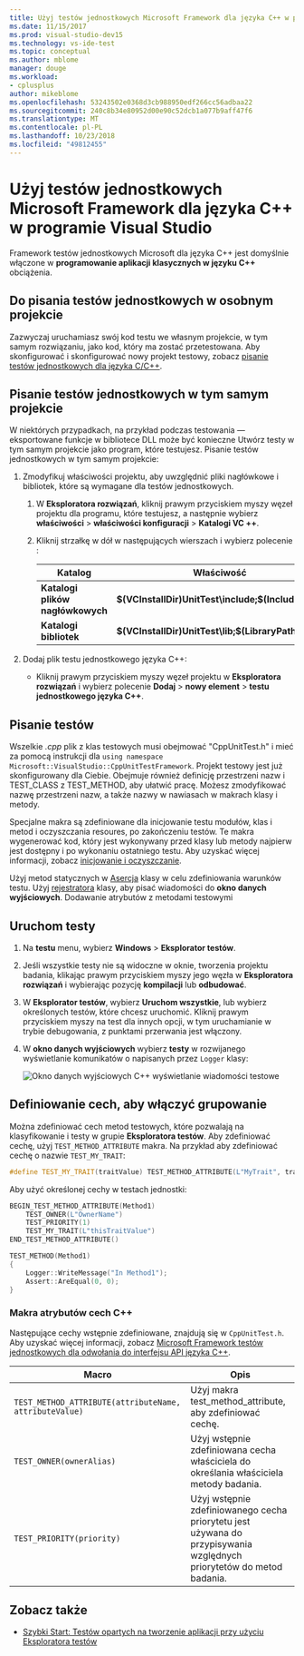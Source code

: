 ```yaml
---
title: Użyj testów jednostkowych Microsoft Framework dla języka C++ w programie Visual Studio
ms.date: 11/15/2017
ms.prod: visual-studio-dev15
ms.technology: vs-ide-test
ms.topic: conceptual
ms.author: mblome
manager: douge
ms.workload:
- cplusplus
author: mikeblome
ms.openlocfilehash: 53243502e0368d3cb988950edf266cc56adbaa22
ms.sourcegitcommit: 240c8b34e80952d00e90c52dcb1a077b9aff47f6
ms.translationtype: MT
ms.contentlocale: pl-PL
ms.lasthandoff: 10/23/2018
ms.locfileid: "49812455"
---
```

# <a name="use-the-microsoft-unit-testing-framework-for-c-in-visual-studio"></a>Użyj testów jednostkowych Microsoft Framework dla języka C++ w programie Visual Studio

Framework testów jednostkowych Microsoft dla języka C++ jest domyślnie włączone w **programowanie aplikacji klasycznych w języku C++** obciążenia.

##  <a name="separate_project"></a> Do pisania testów jednostkowych w osobnym projekcie

Zazwyczaj uruchamiasz swój kod testu we własnym projekcie, w tym samym rozwiązaniu, jako kod, który ma zostać przetestowana. Aby skonfigurować i skonfigurować nowy projekt testowy, zobacz [pisanie testów jednostkowych dla języka C/C++](writing-unit-tests-for-c-cpp.md).

##  <a name="same_project"></a> Pisanie testów jednostkowych w tym samym projekcie

W niektórych przypadkach, na przykład podczas testowania — eksportowane funkcje w bibliotece DLL może być konieczne Utwórz testy w tym samym projekcie jako program, które testujesz. Pisanie testów jednostkowych w tym samym projekcie:

1. Zmodyfikuj właściwości projektu, aby uwzględnić pliki nagłówkowe i bibliotek, które są wymagane dla testów jednostkowych.

   1. W **Eksploratora rozwiązań**, kliknij prawym przyciskiem myszy węzeł projektu dla programu, które testujesz, a następnie wybierz **właściwości** > **właściwości konfiguracji**  >  **Katalogi VC ++**.

   2. Kliknij strzałkę w dół w następujących wierszach i wybierz polecenie **<Edit>** :


      | Katalog | Właściwość |
      |-| - |
      | **Katalogi plików nagłówkowych** | **$(VCInstallDir)UnitTest\include;$(IncludePath)** |
      | **Katalogi bibliotek** | **$(VCInstallDir)UnitTest\lib;$(LibraryPath)** |


2. Dodaj plik testu jednostkowego języka C++:

   -   Kliknij prawym przyciskiem myszy węzeł projektu w **Eksploratora rozwiązań** i wybierz polecenie **Dodaj** > **nowy element** > **testu jednostkowego języka C++**.

## <a name="write-the-tests"></a>Pisanie testów

Wszelkie *.cpp* plik z klas testowych musi obejmować "CppUnitTest.h" i mieć za pomocą instrukcji dla `using namespace Microsoft::VisualStudio::CppUnitTestFramework`. Projekt testowy jest już skonfigurowany dla Ciebie. Obejmuje również definicję przestrzeni nazw i TEST_CLASS z TEST_METHOD, aby ułatwić pracę. Możesz zmodyfikować nazwę przestrzeni nazw, a także nazwy w nawiasach w makrach klasy i metody.

Specjalne makra są zdefiniowane dla inicjowanie testu modułów, klas i metod i oczyszczania resoures, po zakończeniu testów. Te makra wygenerować kod, który jest wykonywany przed klasy lub metody najpierw jest dostępny i po wykonaniu ostatniego testu. Aby uzyskać więcej informacji, zobacz [inicjowanie i oczyszczanie](microsoft-visualstudio-testtools-cppunittestframework-api-reference.md#Initialize_and_cleanup).

Użyj metod statycznych w [Asercja](microsoft-visualstudio-testtools-cppunittestframework-api-reference.md#general_asserts) klasy w celu zdefiniowania warunków testu. Użyj [rejestratora](microsoft-visualstudio-testtools-cppunittestframework-api-reference.md#logger) klasy, aby pisać wiadomości do **okno danych wyjściowych**. Dodawanie atrybutów z metodami testowymi

## <a name="run-the-tests"></a>Uruchom testy

1. Na **testu** menu, wybierz **Windows** > **Eksplorator testów**.
2. Jeśli wszystkie testy nie są widoczne w oknie, tworzenia projektu badania, klikając prawym przyciskiem myszy jego węzła w **Eksploratora rozwiązań** i wybierając pozycję **kompilacji** lub **odbudować**.

3. W **Eksplorator testów**, wybierz **Uruchom wszystkie**, lub wybierz określonych testów, które chcesz uruchomić. Kliknij prawym przyciskiem myszy na test dla innych opcji, w tym uruchamianie w trybie debugowania, z punktami przerwania jest włączony.
4. W **okno danych wyjściowych** wybierz **testy** w rozwijanego wyświetlanie komunikatów o napisanych przez `Logger` klasy:

   ![Okno danych wyjściowych C++ wyświetlanie wiadomości testowe](media/cpp-test-output-window.png)

## <a name="define-traits-to-enable-grouping"></a>Definiowanie cech, aby włączyć grupowanie

Można zdefiniować cech metod testowych, które pozwalają na klasyfikowanie i testy w grupie **Eksploratora testów**. Aby zdefiniować cechę, użyj `TEST_METHOD_ATTRIBUTE` makra. Na przykład aby zdefiniować cechę o nazwie `TEST_MY_TRAIT`:

```cpp
#define TEST_MY_TRAIT(traitValue) TEST_METHOD_ATTRIBUTE(L"MyTrait", traitValue)
```

 Aby użyć określonej cechy w testach jednostki:

```cpp
BEGIN_TEST_METHOD_ATTRIBUTE(Method1)
    TEST_OWNER(L"OwnerName")
    TEST_PRIORITY(1)
    TEST_MY_TRAIT(L"thisTraitValue")
END_TEST_METHOD_ATTRIBUTE()

TEST_METHOD(Method1)
{
    Logger::WriteMessage("In Method1");
    Assert::AreEqual(0, 0);
}
```

### <a name="c-trait-attribute-macros"></a>Makra atrybutów cech C++

Następujące cechy wstępnie zdefiniowane, znajdują się w `CppUnitTest.h`. Aby uzyskać więcej informacji, zobacz [Microsoft Framework testów jednostkowych dla odwołania do interfejsu API języka C++](microsoft-visualstudio-testtools-cppunittestframework-api-reference.md).

|Macro|Opis|
|-|-----------------|
|`TEST_METHOD_ATTRIBUTE(attributeName, attributeValue)`|Użyj makra test_method_attribute, aby zdefiniować cechę.|
|`TEST_OWNER(ownerAlias)`|Użyj wstępnie zdefiniowana cecha właściciela do określania właściciela metody badania.|
|`TEST_PRIORITY(priority)`|Użyj wstępnie zdefiniowanego cecha priorytetu jest używana do przypisywania względnych priorytetów do metod badania.|

## <a name="see-also"></a>Zobacz także

- [Szybki Start: Testów opartych na tworzenie aplikacji przy użyciu Eksploratora testów](../test/quick-start-test-driven-development-with-test-explorer.md)

